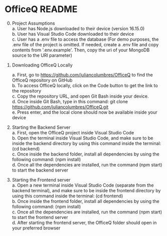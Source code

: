 # OfficeQ README

0. Project Assumptions <br> 
   a. User has Node.js downloaded to their device (version 16.15.0) <br>
   b. User has Visual Studio Code downloaded to their device <br>
   c. User has a .env file to access the database (For demo purposes, the .env file of the project is omitted. If needed, create a .env file and copy contents from '.env.example'. Then, copy the uri of your MongoDB source to the URI parameter) <br>

1. Downloading OfficeQ Locally

   a. First, go to https://github.com/juliancolumbres/OfficeQ to find the OfficeQ repository on GitHub <br>
   b. To access OfficeQ locally, click on the Code button to get the link to the repository <br>
   c. Copy the repository URL, and open Git Bash inside your device. <br>
   d. Once inside Git Bash, type in this command: git clone https://github.com/juliancolumbres/OfficeQ.git <br>
   e. Press enter, and the local clone should now be available inside your device
   
2. Starting the Backend Server<br>
   a. First, open the OfficeQ project inside Visual Studio Code <br>
   b. Open the terminal inside Visual Studio Code, and make sure to be inside the backend directory by using this command inside the terminal: (cd backend) <br>
   c. Once inside the backend folder, install all dependencies by using the following command: (npm install) <br>
   d. Once all the dependencies are installed, run the command (npm start) to start the backend server <br>

3. Starting the Frontend server<br>
   a. Open a new terminal inside Visual Studio Code (separate from the backend terminal), and make sure to be inside the frontend directory by using this command inside the terminal: (cd frontend) <br>
   b. Once inside the frontend folder, install all dependencies by using the following command: (npm install) <br>
   c. Once all the dependencies are installed, run the command (npm start) to start the frontend server<br>
   d. After starting the frontend server, the OfficeQ folder should open in your preferred browser<br>

